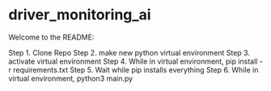 # driver_monitoring_ai
Welcome to the README:

Step 1. Clone Repo
Step 2. make new python virtual environment
Step 3. activate virtual environment
Step 4. While in virtual environment, pip install -r requirements.txt
Step 5. Wait while pip installs everything
Step 6. While in virtual environment, python3 main.py
